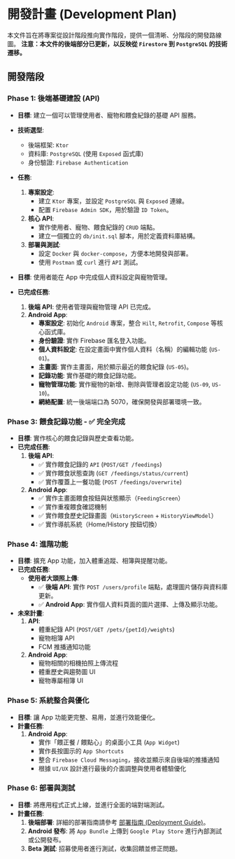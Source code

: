 # 開發計畫 (Development Plan)

本文件旨在將專案從設計階段推向實作階段，提供一個清晰、分階段的開發路線圖。
**注意：本文件的後端部分已更新，以反映從 `Firestore` 到 `PostgreSQL` 的技術遷移。**

## 開發階段

### Phase 1: 後端基礎建設 (API)

*   **目標**: 建立一個可以管理使用者、寵物和餵食紀錄的基礎 API 服務。
*   **技術選型**:
    *   後端框架: `Ktor`
    *   資料庫: `PostgreSQL` (使用 `Exposed` 函式庫)
    *   身份驗證: `Firebase Authentication`
*   **任務**:
    1.  **專案設定**:
        *   建立 `Ktor` 專案，並設定 `PostgreSQL` 與 `Exposed` 連線。
        *   配置 `Firebase Admin SDK`，用於驗證 `ID Token`。
    2.  **核心 API**:
        *   實作使用者、寵物、餵食紀錄的 `CRUD` 端點。
        *   建立一個獨立的 `db/init.sql` 腳本，用於定義資料庫結構。
    3.  **部署與測試**:
        *   設定 `Docker` 與 `docker-compose`，方便本地開發與部署。
        *   使用 `Postman` 或 `curl` 進行 `API` 測試。

*   **目標**: 使用者能在 App 中完成個人資料設定與寵物管理。
*   **已完成任務**:
    1.  **後端 API**: 使用者管理與寵物管理 API 已完成。
    2.  **Android App**:
        *   **專案設定**: 初始化 `Android` 專案，整合 `Hilt`, `Retrofit`, `Compose` 等核心函式庫。
        *   **身份驗證**: 實作 Firebase 匯名登入功能。
        *   **個人資料設定**: 在設定畫面中實作個人資料（名稱）的編輯功能 (`US-01`)。
        *   **主畫面**: 實作主畫面，用於顯示最近的餵食紀錄 (`US-05`)。
        *   **記錄功能**: 實作基礎的餵食記錄功能。
        *   **寵物管理功能**: 實作寵物的新增、刪除與管理者設定功能 (`US-09`, `US-10`)。
        *   **網絡配置**: 統一後端端口為 5070，確保開發與部署環境一致。

### Phase 3: 餵食記錄功能 - ✅ 完全完成

*   **目標**: 實作核心的餵食記錄與歷史查看功能。
*   **已完成任務**:
    1.  **後端 API**:
        *   ✅ 實作餵食記錄的 `API` (`POST/GET /feedings`)
        *   ✅ 實作餵食狀態查詢 (`GET /feedings/status/current`)
        *   ✅ 實作覆蓋上一餐功能 (`POST /feedings/overwrite`)
    2.  **Android App**:
        *   ✅ 實作主畫面餵食按鈕與狀態顯示（`FeedingScreen`）
        *   ✅ 實作重複餵食確認機制
        *   ✅ 實作餵食歷史記錄畫面（`HistoryScreen` + `HistoryViewModel`）
        *   ✅ 實作導航系統（Home/History 按鈕切換）

### Phase 4: 進階功能

*   **目標**: 擴充 App 功能，加入體重追蹤、相簿與提醒功能。
*   **已完成任務**:
    *   **使用者大頭照上傳**:
        *   ✅ **後端 API**: 實作 `POST /users/profile` 端點，處理圖片儲存與資料庫更新。
        *   ✅ **Android App**: 實作個人資料頁面的圖片選擇、上傳及顯示功能。
*   **未來計畫**:
    1.  **API**:
        *   體重紀錄 API (`POST/GET /pets/{petId}/weights`)
        *   寵物相簿 API
        *   FCM 推播通知功能
    2.  **Android App**:
        *   寵物相關的相機拍照上傳流程
        *   體重歷史與趨勢圖 UI
        *   寵物專屬相簿 UI

### Phase 5: 系統整合與優化

*   **目標**: 讓 App 功能更完整、易用，並進行效能優化。
*   **計畫任務**:
    1.  **Android App**:
        *   實作「餵正餐 / 餵點心」的桌面小工具 (`App Widget`)
        *   實作長按圖示的 `App Shortcuts`
        *   整合 `Firebase Cloud Messaging`，接收並顯示來自後端的推播通知
        *   根據 `UI/UX` 設計進行最後的介面調整與使用者體驗優化

### Phase 6: 部署與測試

*   **目標**: 將應用程式正式上線，並進行全面的端對端測試。
*   **計畫任務**:
    1.  **後端部署**: 詳細的部署指南請參考 [部署指南 (Deployment Guide)](./DEPLOYMENT.md)。
    2.  **Android 發布**: 將 `App Bundle` 上傳到 `Google Play Store` 進行內部測試或公開發布。
    3.  **Beta 測試**: 招募使用者進行測試，收集回饋並修正問題。
